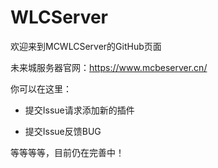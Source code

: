 # WLCServer
欢迎来到MCWLCServer的GitHub页面<br><p>
未来城服务器官网：https://www.mcbeserver.cn/<br><p>
你可以在这里：<br><p>
- 提交Issue请求添加新的插件<br><p>
- 提交Issue反馈BUG<br><p>

等等等等，目前仍在完善中！
